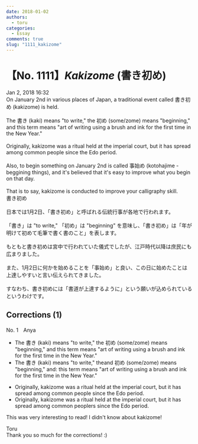 ```yaml
---
date: 2018-01-02
authors:
  - toru
categories:
  - Essay
comments: true
slug: "1111_kakizome"
---
```


# 【No. 1111】<strong><em>Kakizome</strong></em> (書き初め)
<div class="date">Jan 2, 2018 16:32</div>
<div id="post"><div id="body_show_ori">
On January 2nd in various places of Japan, a traditional event called 書き初め (kakizome) is held.<br/><br/>The 書き (kaki) means "to write," the 初め (some/zome) means "beginning," and this term means "art of writing using a brush and ink for the first time in the New Year."<br/><br/>Originally, kakizome was a ritual held at the imperial court, but it has spread among common people since the Edo period.<br/><br/>Also, to begin something on January 2nd is called 事始め (kotohajime - beggining things), and it's believed that it's easy to improve what you begin on that day.<br/><br/>That is to say, kakizome is conducted to improve your calligraphy skill.
</div></div>

<!-- more -->

<div id="post_ja"><div id="body_show_mo">
書き初め<br/><br/>日本では1月2日、「書き初め」と呼ばれる伝統行事が各地で行われます。<br/><br/>「書き」は "to write," 「初め」は "beginning" を意味し、「書き初め」は「年が明けて初めて毛筆で書く書のこと」を表します。<br/><br/>もともと書き初めは宮中で行われていた儀式でしたが、江戸時代以降は庶民にも広まりました。<br/><br/>また、1月2日に何かを始めることを「事始め」と良い、この日に始めたことは上達しやすいと言い伝えられてきました。<br/><br/>すなわち、書き初めには「書道が上達するように」という願いが込められているというわけです。
</div></div>

## Corrections (1)
<div id="block"><div class="first_name"> No. 1　<span class="just_name">Anya</span></div><div id="block2">
<ul class="correction_field">
<li class="incorrect">The 書き (kaki) means "to write," the 初め (some/zome) means "beginning," and this term means "art of writing using a brush and ink for the first time in the New Year."</li>
<li class="corrected correct">
<span class="f_gray"><span class="sline">The </span></span>書き (kaki) means "to write," <span class="f_gray"><span class="sline">the</span></span><span class="f_red">and</span> 初め (some/zome) means "beginning," <span class="f_gray"><span class="sline">and</span></span><span class="f_red">:</span> this term means "art of writing using a brush and ink for the first time in the New Year."
</li>
</ul>
<ul class="correction_field">
<li class="incorrect">Originally, kakizome was a ritual held at the imperial court, but it has spread among common people since the Edo period.</li>
<li class="corrected correct">
Originally, kakizome was a ritual held at the imperial court, but it has spread among common<span class="f_gray"><span class="sline"> p</span></span>e<span class="f_gray"><span class="sline">ople</span></span><span class="f_red">rs</span> since the Edo period.
</li>
</ul>
<p class="comment_small">
 This was very interesting to read! I didn't know about kakizome!
</p>

</div><div class="name"><span class="just_name">Toru</span><br>
Thank you so much for the corrections! :)
</div>
</div>
